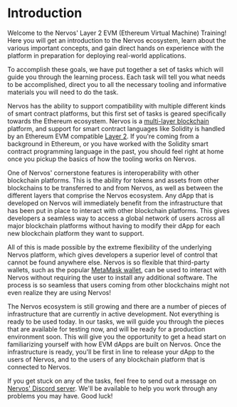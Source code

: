 # Introduction

Welcome to the Nervos' Layer 2 EVM (Ethereum Virtual Machine) Training! Here you will get an introduction to the Nervos ecosystem, learn about the various important concepts, and gain direct hands on experience with the platform in preparation for deploying real-world applications.

To accomplish these goals, we have put together a set of tasks which will guide you through the learning process. Each task will tell you what needs to be accomplished, direct you to all the necessary tooling and informative materials you will need to do the task.

Nervos has the ability to support compatibility with multiple different kinds of smart contract platforms, but this first set of tasks is geared specifically towards the Ethereum ecosystem. Nervos is a [multi-layer blockchain](conceptual-explainers/structure.md#layer-1-layer-2) platform, and support for smart contract languages like Solidity is handled by an Ethereum EVM compatible [Layer 2](conceptual-explainers/structure.md#layer-1-layer-2). If you're coming from a background in Ethereum, or you have worked with the Solidity smart contract programming language in the past, you should feel right at home once you pickup the basics of how the tooling works on Nervos.

One of Nervos' cornerstone features is interoperability with other blockchain platforms. This is the ability for tokens and assets from other blockchains to be transferred to and from Nervos, as well as between the different layers that comprise the Nervos ecosystem. Any dApp that is developed on Nervos will immediately benefit from the infrastructure that has been put in place to interact with other blockchain platforms. This gives developers a seamless way to access a global network of users across all major blockchain platforms without having to modify their dApp for each new blockchain platform they want to support.

All of this is made possible by the extreme flexibility of the underlying Nervos platform, which gives developers a superior level of control that cannot be found anywhere else. Nervos is so flexible that third-party wallets, such as the popular [MetaMask wallet](conceptual-explainers/wallets.md#metamask), can be used to interact with Nervos without requiring the user to install any additional software. The process is so seamless that users coming from other blockchains might not even realize they are using Nervos!

The Nervos ecosystem is still growing and there are a number of pieces of infrastructure that are currently in active development. Not everything is ready to be used today. In our tasks, we will guide you through the pieces that are available for testing now, and will be ready for a production environment soon. This will give you the opportunity to get a head start on familiarizing yourself with how EVM dApps are built on Nervos. Once the infrastructure is ready, you'll be first in line to release your dApp to the users of Nervos, and to the users of any blockchain platform that is connected to Nervos.

If you get stuck on any of the tasks, feel free to send out a message on [Nervos' Discord server](https://discord.gg/AqGTUE9). We'll be available to help you work through any problems you may have. Good luck!
